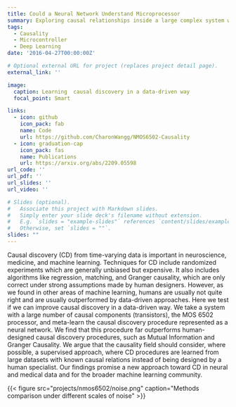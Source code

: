 ```yaml
---
title: Could a Neural Network Understand Microprocessor
summary: Exploring causal relationships inside a large complex system with deep learning
tags:
  - Causality
  - Microcontroller
  - Deep Learning
date: '2016-04-27T00:00:00Z'

# Optional external URL for project (replaces project detail page).
external_link: ''

image:
  caption: Learning  causal discovery in a data-driven way
  focal_point: Smart

links:
  - icon: github
    icon_pack: fab
    name: Code
    url: https://github.com/CharonWangg/NMOS6502-Causality
  - icon: graduation-cap
    icon_pack: fas
    name: Publications
    url: https://arxiv.org/abs/2209.05598
url_code: ''
url_pdf: ''
url_slides: ''
url_video: ''

# Slides (optional).
#   Associate this project with Markdown slides.
#   Simply enter your slide deck's filename without extension.
#   E.g. `slides = "example-slides"` references `content/slides/example-slides.md`.
#   Otherwise, set `slides = ""`.
slides: ""
---
```


Causal discovery (CD) from time-varying data is important in neuroscience, medicine, 
and machine learning. Techniques for CD include randomized experiments which are 
generally unbiased but expensive. It also includes algorithms like regression, 
matching, and Granger causality, which are only correct under strong assumptions 
made by human designers. However, as we found in other areas of machine learning, 
humans are usually not quite right and are usually outperformed by data-driven 
approaches. Here we test if we can improve causal discovery in a data-driven way. 
We take a system with a large number of causal components (transistors), the MOS 
6502 processor, and meta-learn the causal discovery procedure represented as a 
neural network. We find that this procedure far outperforms human-designed causal 
discovery procedures, such as Mutual Information and Granger Causality. We argue 
that the causality field should consider, where possible, a supervised approach, 
where CD procedures are learned from large datasets with known causal relations 
instead of being designed by a human specialist. Our findings promise a new approach 
toward CD in neural and medical data and for the broader machine learning community.


{{< figure src="projects/nmos6502/noise.png" caption="Methods comparison under different scales of noise" >}}


